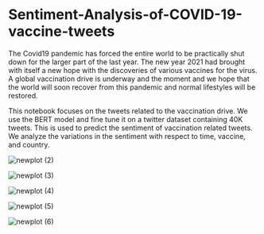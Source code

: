 # Sentiment-Analysis-of-COVID-19-vaccine-tweets








The Covid19 pandemic has forced the entire world to be practically shut down for the larger part of the last year. The new year 2021 had brought with itself a new hope with the discoveries of various vaccines for the virus. A global vaccination drive is underway and the moment and we hope that the world will soon recover from this pandemic and normal lifestyles will be restored.

This notebook focuses on the tweets related to the vaccination drive. We use the BERT model and fine tune it on a twitter dataset containing 40K tweets. This is used to predict the sentiment of vaccination related tweets. We analyze the variations in the sentiment with respect to time, vaccine, and country.



![newplot (2)](https://user-images.githubusercontent.com/46940879/121329571-3b34b580-c90d-11eb-830a-017420fe0d41.png)


![newplot (3)](https://user-images.githubusercontent.com/46940879/121329715-5ef7fb80-c90d-11eb-9bae-a76eaa49f348.png)


![newplot (4)](https://user-images.githubusercontent.com/46940879/121329841-7505bc00-c90d-11eb-800e-61b1a8020c40.png)


![newplot (5)](https://user-images.githubusercontent.com/46940879/121329981-94044e00-c90d-11eb-8545-dc416ffa9cd9.png)

![newplot (6)](https://user-images.githubusercontent.com/46940879/121330130-aed6c280-c90d-11eb-83dd-e93870f0ec2f.png)

